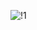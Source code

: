 ![!1](https://user-images.githubusercontent.com/95434302/229304293-a6dd30b2-316f-4809-b26d-86232f0f4f34.png)
